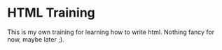 # HTML Training

This is my own training for learning how to write html. Nothing fancy for now, maybe 
later ;).
